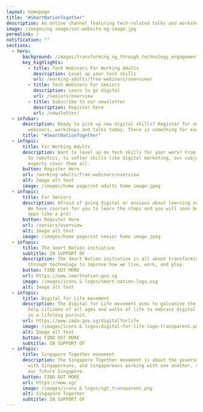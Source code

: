 ```yaml
---
layout: homepage
title: "#SmartNationTogether"
description: An online channel featuring tech-related talks and workshops.
image: /images/og image/snt-website-og-image.jpg
permalink: /
notification: ""
sections:
  - hero:
      background: /images/transforming_sg_through_technology_engagement.jpg
      key_highlights:
        - title: Tech Webinars For Working Adults
          description: Level up your tech skills
          url: /working-adults/free-webinars/overview/
        - title: Tech Webinars For Seniors
          description: Learn to go digital
          url: /seniors/overview
        - title: Subscribe to our newsletter
          description: Register here
          url: /newsletter/
  - infobar:
      description: Ready to pick up new digital skills? Register for our interactive
        webinars, workshops and talks today. There is something for everyone!
      title: "#SmartNationTogether"
  - infopic:
      title: For Working Adults
      description: Want to level up on tech skills for your work? From data analytics
        to robotics, to softer skills like digital marketing, our subject
        experts cover them all.
      button: Register Here
      url: /working-adults/free-webinars/overview
      alt: Image alt text
      image: /images/home page/snt adults home image.jpeg
  - infopic:
      title: For Seniors
      description: Afraid of going digital or anxious about learning new technologies?
        We have courses for you to learn the steps and you will soon be using
        apps like a pro!
      button: Register Here
      url: /seniors/overview
      alt: Image alt text
      image: /images/home page/snt senior home image.jpeg
  - infopic:
      title: The Smart Nation initiative
      subtitle: IN SUPPORT OF
      description: The Smart Nation initiative is all about transforming Singapore
        through technology to improve how we live, work, and play.
      button: FIND OUT MORE
      url: https://www.smartnation.gov.sg
      image: /images/icons & logos/smart-nation-logo.svg
      alt: Image alt text
  - infopic:
      title: Digital for Life movement
      description: The Digital for Life movement aims to galvanise the community to
        help citizens of all ages and walks of life to embrace digital learning
        as a lifelong pursuit.
      url: https://www.imda.gov.sg/digitalforlife
      image: /images/icons & logos/digital-for-life-logo-transparent.png
      alt: Image alt text
      button: FIND OUT MORE
      subtitle: IN SUPPORT OF
  - infopic:
      title: Singapore Together movement
      description: The Singapore Together movement is about the government working
        with Singaporeans, and Singaporeans working with one another, to build
        our future Singapore.
      button: FIND OUT MORE
      url: https://www.sg/
      image: /images/icons & logos/sgt_transparent.png
      alt: Singapore Together
      subtitle: IN SUPPORT OF
---
```

